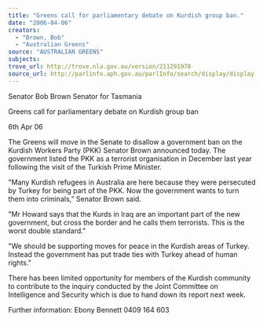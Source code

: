```yaml
---
title: "Greens call for parliamentary debate on Kurdish group ban."
date: "2006-04-06"
creators:
  - "Brown, Bob"
  - "Australian Greens"
source: "AUSTRALIAN GREENS"
subjects:
trove_url: http://trove.nla.gov.au/version/211291978
source_url: http://parlinfo.aph.gov.au/parlInfo/search/display/display.w3p;query=Id%3A%22media/pressrel/WJAJ6%22
---
```


 Senator Bob Brown   Senator for Tasmania    

 

 

 Greens call for parliamentary debate on Kurdish group ban   

 6th Apr 06   

 The Greens will move in the Senate to disallow a government ban  on the Kurdish Workers Party (PKK) Senator Brown announced  today. The government listed the PKK as a terrorist organisation in  December last year following the visit of the Turkish Prime Minister.    

 "Many Kurdish refugees in Australia are here because they were  persecuted by Turkey for being part of the PKK. Now the  government wants to turn them into criminals,” Senator Brown said.    

 "Mr Howard says that the Kurds in Iraq are an important part of the  new government, but cross the border and he calls them terrorists.  This is the worst double standard."    

 "We should be supporting moves for peace in the Kurdish areas of  Turkey. Instead the government has put trade ties with Turkey  ahead of human rights."    

 There has been limited opportunity for members of the Kurdish  community to contribute to the inquiry conducted by the Joint  Committee on Intelligence and Security which is due to hand down  its report next week.    

 Further information: Ebony Bennett 0409 164 603   

